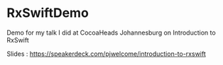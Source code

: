 # RxSwiftDemo
Demo for my talk I did at CocoaHeads Johannesburg on Introduction to RxSwift

Slides : https://speakerdeck.com/pjwelcome/introduction-to-rxswift
